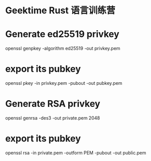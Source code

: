 # Geektime Rust 语言训练营

# Generate ed25519 privkey
openssl genpkey -algorithm ed25519 -out privkey.pem
# export its pubkey
openssl pkey -in privkey.pem -pubout -out pubkey.pem

# Generate RSA privkey
openssl genrsa -des3 -out private.pem 2048
# export its pubkey
openssl rsa -in private.pem -outform PEM -pubout -out public.pem

